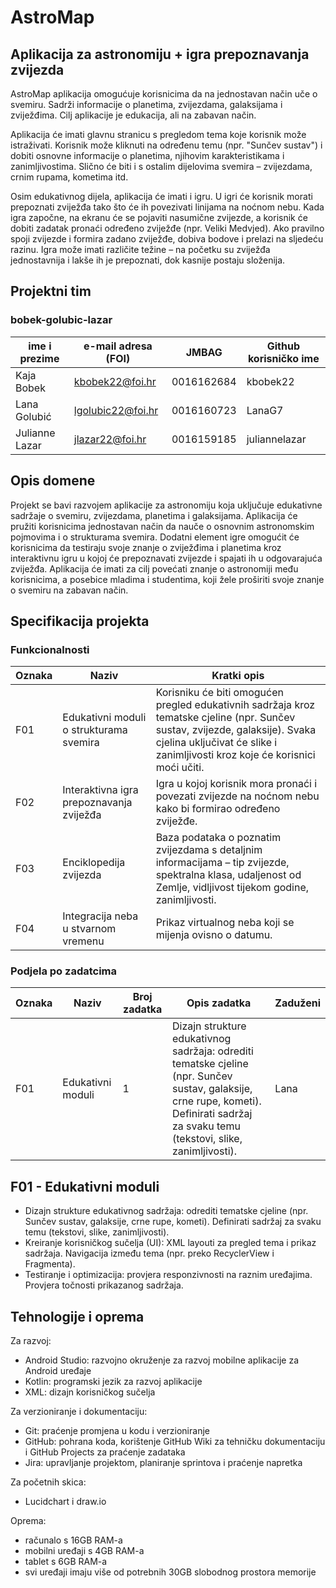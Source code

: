 # AstroMap
## Aplikacija za astronomiju + igra prepoznavanja zvijezda

AstroMap aplikacija omogućuje korisnicima da na jednostavan način uče o svemiru. Sadrži informacije o planetima, zvijezdama, galaksijama i zviježđima. Cilj aplikacije je edukacija, ali na zabavan način.

Aplikacija će imati glavnu stranicu s pregledom tema koje korisnik može istraživati. Korisnik može kliknuti na određenu temu (npr. "Sunčev sustav") i dobiti osnovne informacije o planetima, njihovim karakteristikama i zanimljivostima. Slično će biti i s ostalim dijelovima svemira – zvijezdama, crnim rupama, kometima itd.

Osim edukativnog dijela, aplikacija će imati i igru. U igri će korisnik morati prepoznati zviježđa tako što će ih povezivati linijama na noćnom nebu. Kada igra započne, na ekranu će se pojaviti nasumične zvijezde, a korisnik će dobiti zadatak pronaći određeno zviježđe (npr. Veliki Medvjed). Ako pravilno spoji zvijezde i formira zadano zviježđe, dobiva bodove i prelazi na sljedeću razinu. Igra može imati različite težine – na početku su zviježđa jednostavnija i lakše ih je prepoznati, dok kasnije postaju složenija.

## Projektni tim
### bobek-golubic-lazar

ime i prezime | e-mail adresa (FOI) | JMBAG | Github korisničko ime
------------  | ------------------- | ----- | ---------------------
Kaja Bobek | kbobek22@foi.hr | 0016162684 | kbobek22
Lana Golubić | lgolubic22@foi.hr | 0016160723 | LanaG7
Julianne Lazar | jlazar22@foi.hr | 0016159185 | juliannelazar

## Opis domene

Projekt se bavi razvojem aplikacije za astronomiju koja uključuje edukativne sadržaje o svemiru, zvijezdama, planetima i galaksijama. Aplikacija će pružiti korisnicima jednostavan način da nauče o osnovnim astronomskim pojmovima i o strukturama svemira. Dodatni element igre omogućit će korisnicima da testiraju svoje znanje o zviježđima i planetima kroz interaktivnu igru u kojoj će prepoznavati zvijezde i spajati ih u odgovarajuća zviježđa. Aplikacija će imati za cilj povećati znanje o astronomiji među korisnicima, a posebice mladima i studentima, koji žele proširiti svoje znanje o svemiru na zabavan način.

## Specifikacija projekta

### Funkcionalnosti
Oznaka | Naziv | Kratki opis 
------ | ----- | ----------- 
F01 | Edukativni moduli o strukturama svemira | Korisniku će biti omogućen pregled edukativnih sadržaja kroz tematske cjeline (npr. Sunčev sustav, zvijezde, galaksije). Svaka cjelina uključivat će slike i zanimljivosti kroz koje će korisnici moći učiti. 
F02 | Interaktivna igra prepoznavanja zviježđa | Igra u kojoj korisnik mora pronaći i povezati zvijezde na noćnom nebu kako bi formirao određeno zviježđe. 
F03 | Enciklopedija zvijezda | Baza podataka o poznatim zvijezdama s detaljnim informacijama – tip zvijezde, spektralna klasa, udaljenost od Zemlje, vidljivost tijekom godine, zanimljivosti.
F04 | Integracija neba u stvarnom vremenu | Prikaz virtualnog neba koji se mijenja ovisno o datumu.


### Podjela po zadatcima

Oznaka | Naziv | Broj zadatka | Opis zadatka | Zaduženi
------ | ----- | -----------  | ------------ | --------
F01 | Edukativni moduli |1| Dizajn strukture edukativnog sadržaja: odrediti tematske cjeline (npr. Sunčev sustav, galaksije, crne rupe, kometi). Definirati sadržaj za svaku temu (tekstovi, slike, zanimljivosti). | Lana

## F01 - Edukativni moduli
* Dizajn strukture edukativnog sadržaja: odrediti tematske cjeline (npr. Sunčev sustav, galaksije, crne rupe, kometi). Definirati sadržaj za svaku temu (tekstovi, slike, zanimljivosti).
* Kreiranje korisničkog sučelja (UI): XML layouti za pregled tema i prikaz sadržaja. Navigacija između tema (npr. preko RecyclerView i Fragmenta).
* Testiranje i optimizacija: provjera responzivnosti na raznim uređajima. Provjera točnosti prikazanog sadržaja.


## Tehnologije i oprema
Za razvoj:
* Android Studio: razvojno okruženje za razvoj mobilne aplikacije za Android uređaje
* Kotlin: programski jezik za razvoj aplikacije
* XML: dizajn korisničkog sučelja

Za verzioniranje i dokumentaciju:
* Git: praćenje promjena u kodu i verzioniranje
* GitHub: pohrana koda, korištenje GitHub Wiki za tehničku dokumentaciju i GitHub Projects za praćenje zadataka
* Jira: upravljanje projektom, planiranje sprintova i praćenje napretka

Za početnih skica:
* Lucidchart i draw.io

Oprema:
* računalo s 16GB RAM-a
* mobilni uređaji s 4GB RAM-a
* tablet s 6GB RAM-a
* svi uređaji imaju više od potrebnih 30GB slobodnog prostora memorije
